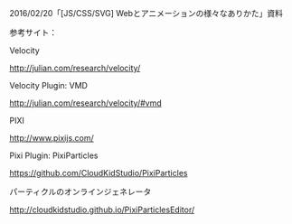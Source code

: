 2016/02/20「[JS/CSS/SVG] Webとアニメーションの様々なありかた」資料

参考サイト：

Velocity

http://julian.com/research/velocity/

Velocity Plugin: VMD

http://julian.com/research/velocity/#vmd

PIXI

http://www.pixijs.com/

Pixi Plugin: PixiParticles

https://github.com/CloudKidStudio/PixiParticles

パーティクルのオンラインジェネレータ

http://cloudkidstudio.github.io/PixiParticlesEditor/

